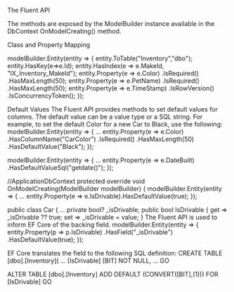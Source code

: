 The Fluent API

The methods are exposed by the
ModelBuilder instance available in the DbContext OnModelCreating() method.



Class and Property Mapping

modelBuilder.Entity<Car>(entity =>
{
entity.ToTable("Inventory","dbo");
entity.HasKey(e=>e.Id);
entity.HasIndex(e => e.MakeId, "IX_Inventory_MakeId");
entity.Property(e => e.Color)
.IsRequired()
.HasMaxLength(50);
entity.Property(e => e.PetName)
.IsRequired()
.HasMaxLength(50);
entity.Property(e => e.TimeStamp)
.IsRowVersion()
.IsConcurrencyToken();
});



Default Values
The Fluent API provides methods to set default values for columns. The default value can be a value type or a
SQL string. For example, to set the default Color for a new Car to Black, use the following:
modelBuilder.Entity<Car>(entity =>
{
...
entity.Property(e => e.Color)
.HasColumnName("CarColor")
.IsRequired()
.HasMaxLength(50)
.HasDefaultValue("Black");
});

modelBuilder.Entity<Car>(entity =>
{
...
entity.Property(e => e.DateBuilt)
.HasDefaultValueSql("getdate()");
});


//ApplicationDbContext
protected override void OnModelCreating(ModelBuilder modelBuilder)
{
modelBuilder.Entity<Car>(entity =>
{
...
entity.Property(e => e.IsDrivable).HasDefaultValue(true);
});


public class Car
{
...
private bool? _isDrivable;
public bool IsDrivable
{
get => _isDrivable ?? true;
set => _isDrivable = value;
}
The Fluent API is used to inform EF Core of the backing field.
modelBuilder.Entity<Car>(entity =>
{
entity.Property(p => p.IsDrivable)
.HasField("_isDrivable")
.HasDefaultValue(true);
});


EF Core translates the field to the following SQL definition:
CREATE TABLE [dbo].[Inventory](
...
[IsDrivable] [BIT] NOT NULL,
...
GO


ALTER TABLE [dbo].[Inventory] ADD DEFAULT (CONVERT([BIT],(1))) FOR [IsDrivable]
GO



